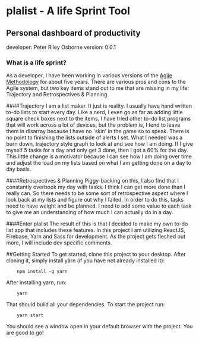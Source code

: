 # plalist - A life Sprint Tool
## Personal dashboard of productivity

developer: Peter Riley Osborne
version: 0.0.1

### What is a life sprint?
As a developer, I have been working in various versions of the [Agile Methodology](https://en.wikipedia.org/wiki/Agile_software_development) for about five years.  There are various pros and cons to the Agile system, but two key items stand out to me that are missing in my life: Trajectory and Retrospectives & Planning.

####Trajectory
I am a list maker. It just is reality. I usually have hand written to-do lists to start every day. Like a nerd, I even go as far as adding little square check boxes next to the items.  I have tried other to-do list programs that will work across a lot of devices, but the problem is, I tend to leave them in disarray because I have no 'skin' in the game so to speak. There is no point to finishing the lists outside of alerts I set.  What I needed was a burn down, trajectory style graph to look at and see how I am doing. If I give myself 5 tasks for a day and only get 3 done, then I got a 60% for the day.  This little change is a motivator because I can see how I am doing over time and adjust the load on my lists based on what I am getting done on a day to day basis.

####Retrospectives & Planning
Piggy-backing on this, I also find that I constantly overbook my day with tasks.  I think I can get more done than I really can. So there needs to be some sort of retrospective aspect where I look back at my lists and figure out why I failed. In order to do this, tasks need to have weight and be planned. I need to add some value to each task to give me an understanding of how much I can actually do in a day.

####Enter plalist
The result of this is that I decided to make my own to-do list app that includes these features.  In this project I am utilizing ReactJS, Firebase, Yarn and Sass for development. As the project gets fleshed out more, I will include dev specific comments.

##Getting Started
To get started, clone this project to your desktop. After cloning it, simply install yarn (if you have not already installed it):

```
    npm install -g yarn
```

After installing yarn, run:

```
    yarn
```

That should build all your dependencies. To start the project run:

```
    yarn start
```

You should see a window open in your default browser with the project. You are good to go!
